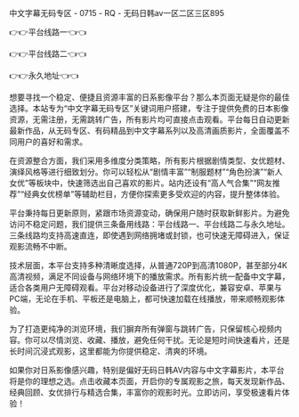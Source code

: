 中文字幕无码专区 - 0715 - RQ - 无码日韩av一区二区三区895

👉👉平台线路一👈👈

👉👉平台线路二👈👈

👉👉永久地址👈👈

想要寻找一个稳定、便捷且资源丰富的日系影像平台？那么本页面无疑是你的最佳选择。本站专为“中文字幕无码专区”关键词用户搭建，专注于提供免费的日本影像资源，无需注册，无需跳转广告，所有影片均可直接点击观看。平台每日自动更新最新作品，从无码专区、有码精品到中文字幕系列以及高清画质影片，全面覆盖不同用户的喜好和需求。

在资源整合方面，我们采用多维度分类策略，所有影片根据剧情类型、女优题材、演绎风格等进行细致划分。你可以轻松从“剧情丰富”“制服题材”“角色扮演”“新人女优”等板块中，快速筛选出自己喜欢的影片。站内还设有“高人气合集”“网友推荐”“经典女优榜单”等辅助栏目，方便你探索更多受欢迎的内容，提升整体体验。

平台秉持每日更新原则，紧跟市场资源变动，确保用户随时获取新鲜影片。为避免访问不稳定问题，我们提供三条备用线路：平台线路一、平台线路二与永久地址。三条线路均支持高速直连，即使遇到网络拥堵或封锁，也可快速无障碍进入，保证观影流畅不中断。

技术层面，本平台支持多种清晰度选择，从普通720P到高清1080P，甚至部分4K高清视频，满足不同设备与网络环境下的播放需求。所有影片统一配备中文字幕，适合各类用户无障碍观看。平台对移动设备进行了深度优化，兼容安卓、苹果与PC端，无论在手机、平板还是电脑上，都可快速加载在线播放，带来顺畅观影体验。

为了打造更纯净的浏览环境，我们摒弃所有弹窗与跳转广告，只保留核心视频内容。你可以尽情浏览、收藏、播放，避免任何干扰。无论是短时间快速看片，还是长时间沉浸式观影，这里都能为你提供稳定、清爽的环境。

如果你对日系影像感兴趣，特别是偏好无码日韩AV内容与中文字幕影片，本平台将是你的理想之选。点击收藏本页面，开启你的专属观影之旅，每天发现新作品、经典回顾、女优排行与精选合集，丰富你的观影时光。立即访问，享受极速看片体验！
